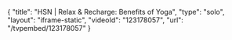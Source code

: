 {
    "title": "HSN | Relax & Recharge: Benefits of Yoga",
    "type": "solo",
    "layout": "iframe-static",
    "videoId": "123178057",
    "url": "\/tvpembed\/123178057"
}